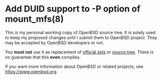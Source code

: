 # Add DUID support to -P option of mount_mfs(8)

This is my personal working copy of OpenBSD source tree. It is solely used to keep my proposed changes until I submit them to OpenBSD project. 
They may be accepted by OpenBSD developers or not.

You **must not** use it as replacement of [official sets](https://www.openbsd.org/faq/faq4.html#Download) or [source tree](http://cvsweb.openbsd.org/). There is no guarantee that this **even** compiles.

If you want more information about OpenBSD or related projects, see https://www.openbsd.org.
